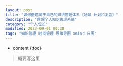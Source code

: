 ```yaml
---
layout: post
title: "如何搭建属于自己的知识管理体系【场景—计划和复盘】"
description: "理解个人知识管理系统"
category: "个人成长"
modified: 2023-09-01 00:38
tags: "知识管理 时间管理 思维导图 xmind 日历"
---
```

* content
{:toc}

> 概要写这里
<!-- more -->
